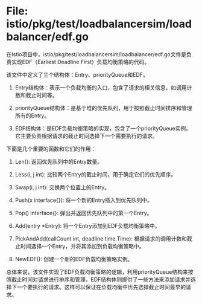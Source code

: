 # File: istio/pkg/test/loadbalancersim/loadbalancer/edf.go

在Istio项目中，istio/pkg/test/loadbalancersim/loadbalancer/edf.go文件是负责实现EDF（Earliest Deadline First）负载均衡策略的代码。

该文件中定义了三个结构体：Entry、priorityQueue和EDF。

1. Entry结构体：表示一个负载均衡的入口，包含了请求的相关信息，如调用计数和截止时间等。

2. priorityQueue结构体：是基于堆的优先队列，用于按照截止时间排序和管理所有的Entry。

3. EDF结构体：是EDF负载均衡策略的实现，包含了一个priorityQueue实例。它主要负责根据请求的截止时间选择下一个需要执行的请求。


下面是几个重要的函数和它们的作用：

1. Len(): 返回优先队列中的Entry数量。

2. Less(i, j int): 比较两个Entry的截止时间，用于确定它们的优先顺序。

3. Swap(i, j int): 交换两个位置上的Entry。

4. Push(x interface{}): 将一个新的Entry插入到优先队列中。

5. Pop() interface{}: 弹出并返回优先队列中的第一个Entry。

6. Add(entry *Entry): 将一个Entry添加到EDF负载均衡策略中。

7. PickAndAdd(callCount int, deadline time.Time): 根据请求的调用计数和截止时间选择一个Entry，并将其添加到负载均衡策略中。

8. NewEDF(): 创建一个新的EDF负载均衡策略实例。


总体来说，该文件实现了EDF负载均衡策略的逻辑，利用priorityQueue结构来按照截止时间对请求进行排序和管理，EDF结构体则提供了一些方法来添加请求并选择下一个要执行的请求。这样可以保证在负载均衡中优先选择截止时间最早的请求。

